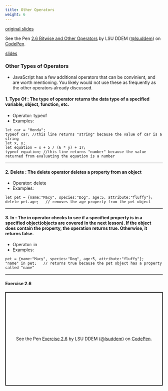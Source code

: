 ```yaml
---
title: Other Operators
weight: 6
---
```

[original slides](../old_presentation2_6)

<p data-height="600" data-theme-id="33744" data-slug-hash="92b046cbaf4de94f5b368a90c60cc178" data-default-tab="js" data-user="lsuddem" data-embed-version="2" data-pen-title="2.6 Other Operators" data-editable="true" class="codepen">See the Pen <a href="https://codepen.io/lsuddem/pen/92b046cbaf4de94f5b368a90c60cc178/">2.6 Bitwise and Other Operators</a> by LSU DDEM (<a href="https://codepen.io/lsuddem">@lsuddem</a>) on <a href="https://codepen.io">CodePen</a>.</p>
<script async src="https://static.codepen.io/assets/embed/ei.js"></script>


[slides](../presentation2_6)

### Other Types of Operators 

* JavaScript has a few additional operators that can be convinient, and are worth mentioning. You likely would not use these as frequently as the other operators already discussed.

#### 1. Type Of : The type of operator returns the data type of a specified variable, object, function, etc.

* Operator: typeof
* Examples:
```
let car = "Honda";
typeof car; //this line returns "string" because the value of car is a string
let x, y;
let equation = x + 5 / (6 * y) + 17;
typeof equation; //this line returns "number" because the value returned from evaluating the equation is a number
```
---
#### 2. Delete : The delete operator deletes a property from an object
* Operator: delete
* Examples:
```
let pet = {name:"Macy", species:"Dog", age:5, attribute:"fluffy"};
delete pet.age;   // removes the age property from the pet object
```
---
#### 3. In : The in operator checks to see if a specified property is in a specified object(objects are covered in the next lesson). If the object does contain the property, the operation returns true. Otherwise, it returns false.
* Operator: in
* Examples:
```
pet = {name:"Macy", species:"Dog", age:5, attribute:"fluffy"};
"name" in pet;   // returns true because the pet object has a property called "name"
```
---
#### Exercise 2.6

<p class="codepen" data-height="300" data-default-tab="html,result" data-slug-hash="GgKrvVz" data-pen-title="Exercise 2.6" data-user="lsuddem" style="height: 300px; box-sizing: border-box; display: flex; align-items: center; justify-content: center; border: 2px solid; margin: 1em 0; padding: 1em;">
  <span>See the Pen <a href="https://codepen.io/lsuddem/pen/GgKrvVz">
  Exercise 2.6</a> by LSU DDEM (<a href="https://codepen.io/lsuddem">@lsuddem</a>)
  on <a href="https://codepen.io">CodePen</a>.</span>
</p>
<script async src="https://cpwebassets.codepen.io/assets/embed/ei.js"></script>